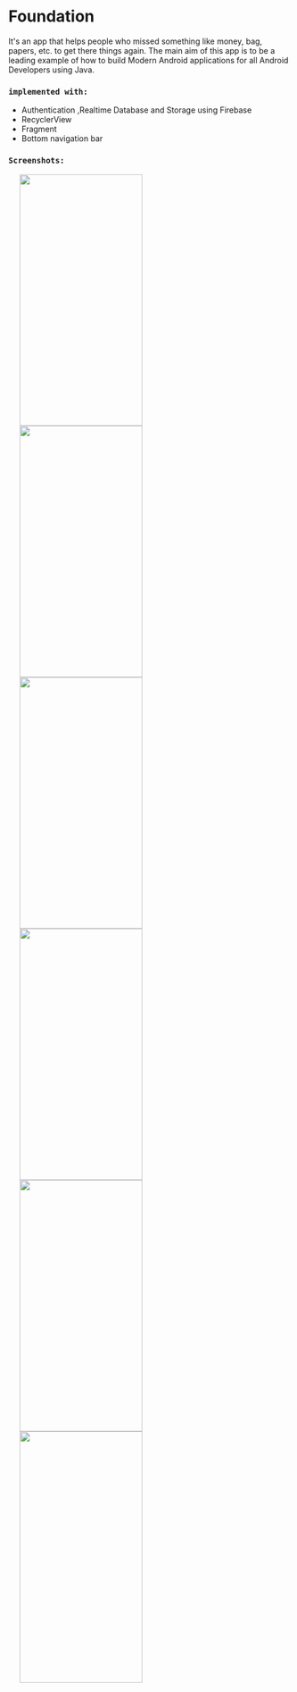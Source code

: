 # Foundation
It's an app that helps people who missed something like money, bag, papers, etc. to get there things again. The main aim of this app is to be a leading example of how to build Modern Android applications for all Android Developers using Java.
### **`implemented with:`**

- Authentication ,Realtime Database and Storage using Firebase
- RecyclerView
- Fragment
- Bottom navigation bar

### **`Screenshots:`**

<img src="https://user-images.githubusercontent.com/62261376/105413685-1fbb5d80-5c3f-11eb-9afd-0c78589cd752.jpg" width="220" height="450" hspace=20/><img src="https://user-images.githubusercontent.com/62261376/105413688-221db780-5c3f-11eb-840b-16b1c99386bf.jpg" width="220" height="450" hspace=20/><img src="https://user-images.githubusercontent.com/62261376/105413697-23e77b00-5c3f-11eb-8eb6-20377567e549.jpg" width="220" height="450" hspace=20/><img src="https://user-images.githubusercontent.com/62261376/105413700-25b13e80-5c3f-11eb-871d-f88f2ca2e81b.jpg" width="220" height="450" hspace=20/><img src="https://user-images.githubusercontent.com/62261376/105413727-2e097980-5c3f-11eb-98af-d46018a85855.jpg" width="220" height="450" hspace=20/><img src="https://user-images.githubusercontent.com/62261376/105413744-319d0080-5c3f-11eb-96dd-f4b7757d399f.jpg" width="220" height="450" hspace=20/>
